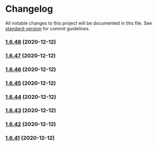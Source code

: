 # Changelog

All notable changes to this project will be documented in this file. See [standard-version](https://github.com/conventional-changelog/standard-version) for commit guidelines.

### [1.6.48](https://github.com/yegobox/flipper-plugins/compare/v1.6.47...v1.6.48) (2020-12-12)

### [1.6.47](https://github.com/yegobox/flipper-plugins/compare/v1.6.46...v1.6.47) (2020-12-12)

### [1.6.46](https://github.com/yegobox/flipper-plugins/compare/v1.6.45...v1.6.46) (2020-12-12)

### [1.6.45](https://github.com/yegobox/flipper-plugins/compare/v1.6.44...v1.6.45) (2020-12-12)

### [1.6.44](https://github.com/yegobox/flipper-plugins/compare/v1.6.43...v1.6.44) (2020-12-12)

### [1.6.43](https://github.com/yegobox/flipper-plugins/compare/v1.6.42...v1.6.43) (2020-12-12)

### [1.6.42](https://github.com/yegobox/flipper-plugins/compare/v1.6.41...v1.6.42) (2020-12-12)

### [1.6.41](https://github.com/yegobox/flipper-plugins/compare/v1.0.0...v1.6.41) (2020-12-12)
